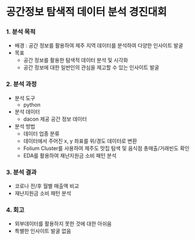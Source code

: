 # 공간정보 탐색적 데이터 분석 경진대회

### 1. 분석 목적
  - 배경 : 공간 정보를 활용하여 제주 지역 데이터를 분석하여 다양한 인사이트 발굴
  - 목표
    + 공간 정보를 활용한 탐색적 데이터 분석 및 시각화
    + 공간 정보에 대한 일반인의 관심을 제고할 수 있는 인사이트 발굴

### 2. 분석 과정
  - 분석 도구
    + python
  - 분석 데이터
    + dacon 제공 공간 정보 데이터
  - 분석 방법
    + 데이터 업종 분류
    + 데이터에서 주어진 x, y 좌표를 위/경도 데이터로 변환
    + Folium Cluster를 사용하여 제주도 맛집 탐색 및 음식점 총매출/거래빈도 확인
    + EDA를 활용하여 재난지원금 소비 패턴 분석

### 3. 분석 결과
  - 코로나 전/후 월별 매출액 비교
  - 재난지원금 소비 패턴 분석

### 4. 회고
  - 외부데이터를 활용하지 못한 것에 대한 아쉬움
  - 특별한 인사이트 발굴 없음
